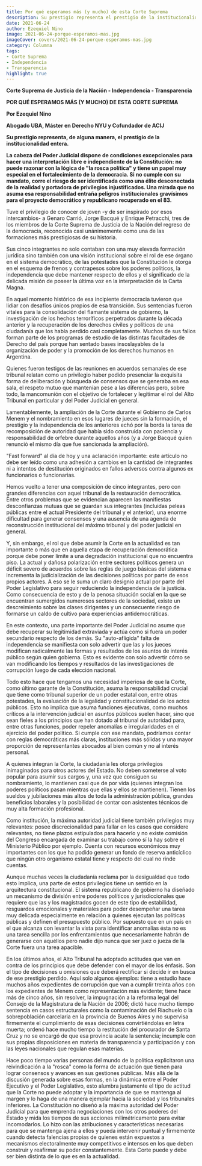 ```yaml
---
title: Por qué esperamos más (y mucho) de esta Corte Suprema
description: Su prestigio representa el prestigio de la institucionalidad entera
date: 2021-06-24
author: Ezequiel Nino
image: 2021-06-24-porque-esperamos-mas.jpg
imageCover: covers/2021-06-24-porque-esperamos-mas.jpg
category: Columna
tags:
- Corte Suprema 
- Independencia 
- Transparencia
highlight: true
---
```


**Corte Suprema de Justicia de la Nación - Independencia - Transparencia**

**POR QUÉ ESPERAMOS MÁS (Y MUCHO) DE ESTA CORTE SUPREMA**

**Por Ezequiel Nino**

**Abogado UBA, Máster en Derecho NYU y Cofundador de ACIJ**

**Su prestigio representa, de alguna manera, el prestigio de la institucionalidad entera.**

**La cabeza del Poder Judicial dispone de condiciones excepcionales para hacer una interpretación libre e independiente de la Constitución: no puede razonar con la lógica de &quot;la rosca política&quot; y tiene un papel muy especial en el fortalecimiento de la democracia. Si no cumple con su mandato, corre el riesgo de ser identificada como una élite desconectada de la realidad y portadora de privilegios injustificados. Una mirada que no asuma esa responsabilidad entraña peligros institucionales gravísimos para el proyecto democrático y republicano recuperado en el 83.**

Tuve el privilegio de conocer de joven -y de ser inspirado por esos intercambios- a Genaro Carrió, Jorge Bacqué y Enrique Petracchi, tres de los miembros de la Corte Suprema de Justicia de la Nación del regreso de la democracia, reconocida casi unánimemente como una de las formaciones más prestigiosas de su historia.

Sus cinco integrantes no solo contaban con una muy elevada formación jurídica sino también con una visión institucional sobre el rol de ese órgano en el sistema democrático, de las potestades que la Constitución le otorga en el esquema de frenos y contrapesos sobre los poderes políticos, la independencia que debe mantener respecto de ellos y el significado de la delicada misión de poseer la última voz en la interpretación de la Carta Magna.

En aquel momento histórico de esa incipiente democracia tuvieron que lidiar con desafíos únicos propios de esa transición. Sus sentencias fueron vitales para la consolidación del flamante sistema de gobierno, la investigación de los hechos terroríficos perpetrados durante la década anterior y la recuperación de los derechos civiles y políticos de una ciudadanía que los había perdido casi completamente. Muchos de sus fallos forman parte de los programas de estudio de las distintas facultades de Derecho del país porque han sentado bases insoslayables de la organización de poder y la promoción de los derechos humanos en Argentina.

Quienes fueron testigos de las reuniones en acuerdos semanales de ese tribunal relatan como un privilegio haber podido presenciar la exquisita forma de deliberación y búsqueda de consensos que se generaba en esa sala, el respeto mutuo que mantenían pese a las diferencias pero, sobre todo, la mancomunión con el objetivo de fortalecer y legitimar el rol del Alto Tribunal en particular y del Poder Judicial en general.

Lamentablemente, la ampliación de la Corte durante el Gobierno de Carlos Menem y el nombramiento en esos lugares de jueces sin la formación, el prestigio y la independencia de los anteriores echó por la borda la tarea de recomposición de autoridad que había sido construida con paciencia y responsabilidad de orfebre durante aquellos años (y a Jorge Bacqué quien renunció el mismo día que fue sancionada la ampliación).

&quot;Fast forward&quot; al día de hoy y una aclaración importante: este artículo no debe ser leído como una adhesión a cambios en la cantidad de integrantes ni a intentos de destitución originados en fallos adversos contra algunos ex funcionarios o funcionarias.

Hemos vuelto a tener una composición de cinco integrantes, pero con grandes diferencias con aquel tribunal de la restauración democrática. Entre otros problemas que se evidencian aparecen las manifiestas desconfianzas mutuas que se guardan sus integrantes (incluidas peleas públicas entre el actual Presidente del tribunal y el anterior), una enorme dificultad para generar consensos y una ausencia de una agenda de reconstrucción institucional del máximo tribunal y del poder judicial en general.

Y, sin embargo, el rol que debe asumir la Corte en la actualidad es tan importante o más que en aquella etapa de recuperación democrática porque debe poner límite a una degradación institucional que no encuentra piso. La actual y dañosa polarización entre sectores políticos genera un déficit severo de acuerdos sobre las reglas de juego básicas del sistema e incrementa la judicialización de las decisiones políticas por parte de esos propios actores. A eso se le suma un claro designio actual por parte del Poder Legislativo para seguir reduciendo la independencia de la justicia. Como consecuencia de esto y de la penosa situación social en la que se encuentran sumergidos numerosos sectores de la sociedad, existe un descreimiento sobre las clases dirigentes y un consecuente riesgo de formarse un caldo de cultivo para experiencias antidemocráticas.

En este contexto, una parte importante del Poder Judicial no asume que debe recuperar su legitimidad extraviada y actúa como si fuera un poder secundario respecto de los demás. Su &quot;auto-afligida&quot; falta de independencia se manifiesta con solo advertir que las y los jueces modifican radicalmente las formas y resultados de los asuntos de interés público según quien gobierna. Esto es evidente con solo advertir cómo se van modificando los tiempos y resultados de las investigaciones de corrupción luego de cada elección nacional.

Todo esto hace que tengamos una necesidad imperiosa de que la Corte, como último garante de la Constitución, asuma la responsabilidad crucial que tiene como tribunal superior de un poder estatal con, entre otras potestades, la evaluación de la legalidad y constitucionalidad de los actos públicos. Esto no implica que asuma funciones ejecutivas, como muchos críticos a la intervención judicial en asuntos públicos suelen hacer, sino que sean fieles a los principios que han dotado al tribunal de autoridad para, entre otras funciones, poder repeler anomalías e irregularidades en el ejercicio del poder político. Si cumple con ese mandato, podríamos contar con reglas democráticas más claras, instituciones más sólidas y una mayor proporción de representantes abocados al bien común y no al interés personal.

A quienes integran la Corte, la ciudadanía les otorga privilegios inimaginados para otros actores del Estado. No deben someterse al voto popular para asumir sus cargos y, una vez que consiguen su nombramiento, lo mantienen casi que de por vida (quienes integran los poderes políticos pasan mientras que ellas y ellos se mantienen). Tienen los sueldos y jubilaciones más altos de toda la administración pública, grandes beneficios laborales y la posibilidad de contar con asistentes técnicos de muy alta formación profesional.

Como institución, la máxima autoridad judicial tiene también privilegios muy relevantes: posee discrecionalidad para fallar en los casos que considere relevantes, no tiene plazos estipulados para hacerlo y no existe comisión del Congreso encargada de examinar su trabajo como sí la hay sobre el Ministerio Público por ejemplo. Cuenta con recursos económicos muy importantes con los que ha podido generar un fondo de reserva anticíclico que ningún otro organismo estatal tiene y respecto del cual no rinde cuentas.

Aunque muchas veces la ciudadanía reclama por la desigualdad que todo esto implica, una parte de estos privilegios tiene un sentido en la arquitectura constitucional. El sistema republicano de gobierno ha diseñado un mecanismo de división entre poderes políticos y jurisdiccionales que requiere que las y los magistrados gocen de este tipo de estabilidad, resguardos emocionales y materiales para poder desempeñar una tarea muy delicada especialmente en relación a quienes ejecutan las políticas públicas y definen el presupuesto público. Por supuesto que en un país en el que alcanza con levantar la vista para identificar anomalías ésta no es una tarea sencilla por los enfrentamientos que necesariamente habrán de generarse con aquéllos pero nadie dijo nunca que ser juez o jueza de la Corte fuera una tarea apacible.

En los últimos años, el Alto Tribunal ha adoptado actitudes que van en contra de los principios que debe defender con el mayor de los énfasis. Son el tipo de decisiones u omisiones que deberá rectificar si decide ir en busca de ese prestigio perdido. Aquí solo algunos ejemplos: tiene a estudio hace muchos años expedientes de corrupción que van a cumplir treinta años con los expedientes de Menem como representación más evidente; tiene hace más de cinco años, sin resolver, la impugnación a la reforma legal del Consejo de la Magistratura de la Nación de 2006; dictó hace mucho tiempo sentencia en casos estructurales como la contaminación del Riachuelo o la sobrepoblación carcelaria en la provincia de Buenos Aires y no supervisa firmemente el cumplimiento de esas decisiones convirtiéndolas en letra muerta; ordenó hace mucho tiempo la restitución del procurador de Santa Cruz y no se encargó de que esa provincia acate la sentencia; incumple con sus propias disposiciones en materia de transparencia y participación y con las leyes nacionales que regulan esas materias.

Hace poco tiempo varias personas del mundo de la política explicitaron una reivindicación a la &quot;rosca&quot; como la forma de actuación que tienen para lograr consensos y avances en sus gestiones públicas. Más allá de la discusión generada sobre esas formas, en la dinámica entre el Poder Ejecutivo y el Poder Legislativo, esto alumbra justamente el tipo de actitud que la Corte no puede adoptar y la importancia de que se mantenga al margen y lo haga de una manera ejemplar hacia la sociedad y los tribunales inferiores. La Constitución no diseñó a la máxima autoridad del Poder Judicial para que emprenda negociaciones con los otros poderes del Estado y mida los tiempos de sus acciones milimétricamente para evitar incomodarlos. Lo hizo con las atribuciones y características necesarias para que se mantenga ajena a ellos y pueda intervenir puntual y firmemente cuando detecta falencias propias de quienes están expuestos a mecanismos electoralmente muy competitivos e intensos en los que deben construir y reafirmar su poder constantemente. Esta Corte puede y debe ser bien distinta de lo que es en la actualidad.